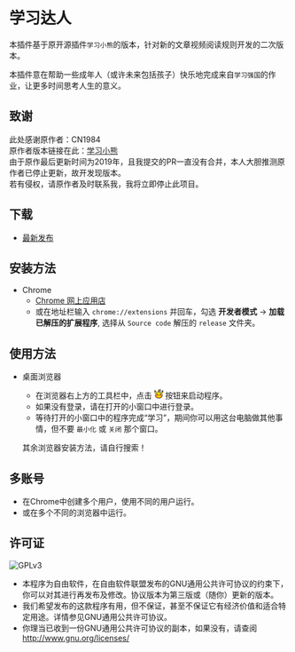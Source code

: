 # 学习达人
本插件基于原开源插件`学习小熊`的版本，针对新的文章视频阅读规则开发的二次版本。

本插件意在帮助一些成年人（或许未来包括孩子）快乐地完成来自`学习强国`的作业，让更多时间思考人生的意义。

## 致谢
此处感谢原作者：CN1984  
原作者版本链接在此：[学习小熊](https://github.com/CN1984/LearningThePooh)   
由于原作最后更新时间为2019年，且我提交的PR一直没有合并，本人大胆推测原作者已停止更新，故开发现版本。  
若有侵权，请原作者及时联系我，我将立即停止此项目。


## 下载
* [最新发布](https://github.com/Huozzzy/Learning-Learner/releases/download/release/Learning-Learner.crx)

## 安装方法

* Chrome
  * [Chrome 网上应用店]()
  * 或在地址栏输入 `chrome://extensions` 并回车，勾选 **开发者模式** -> **加载已解压的扩展程序**, 选择从 `Source code` 解压的 `release` 文件夹。


## 使用方法
* 桌面浏览器
  * 在浏览器右上方的工具栏中，点击 ![icon](https://github.com/Huozzzy/Learning-Learner/blob/main/img/Pikachu-16.png?raw=true) 按钮来启动程序。
  * 如果没有登录，请在打开的小窗口中进行登录。
  * 等待打开的小窗口中的程序完成“学习”，期间你可以用这台电脑做其他事情，但不要 `最小化` 或 `关闭` 那个窗口。  
  
  其余浏览器安装方法，请自行搜索！

## 多账号
* 在Chrome中创建多个用户，使用不同的用户运行。
* 或在多个不同的浏览器中运行。

## 许可证
![GPLv3](https://www.gnu.org/graphics/gplv3-with-text-136x68.png)
* 本程序为自由软件，在自由软件联盟发布的GNU通用公共许可协议的约束下，你可以对其进行再发布及修改。协议版本为第三版或（随你）更新的版本。
* 我们希望发布的这款程序有用，但不保证，甚至不保证它有经济价值和适合特定用途。详情参见GNU通用公共许可协议。
* 你理当已收到一份GNU通用公共许可协议的副本，如果没有，请查阅<http://www.gnu.org/licenses/>
